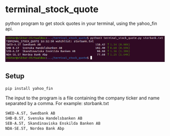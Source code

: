 # terminal_stock_quote
python program to get stock quotes in your terminal, using the yahoo_fin api.

![image](https://github.com/arvidssonv/terminal_stock_quote/blob/main/img/terminal_stock_quote.PNG)

## Setup
```
pip install yahoo_fin
```
The input to the program is a file containing the company ticker and name separated by a comma.
For example: storbank.txt
```
SWED-A.ST, Swedbank AB
SHB-B.ST, Svenska Handelsbanken AB
SEB-A.ST, Skandinaviska Enskilda Banken AB
NDA-SE.ST, Nordea Bank Abp
```
